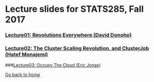 
# Lecture slides for STATS285, Fall 2017


### [Lecture01: Revolutions Everywhere (David Donoho)](./assets/lectures/StanfordStats285-20170925-Lecture01-Donoho.pdf)
### [Lecture02: The Cluster Scaling Revolution, and ClusterJob (Hatef Monajemi)](./assets/lectures/StanfordStats285-20171002-Lecture02-Monajemi.pdf)
###[Lecture03: Occupy The Cloud (Eric Jonas)](./assets/lectures/StanfordStats285-20171009-Lecture03-Jonas.pdf)

[Go back to home](./)


